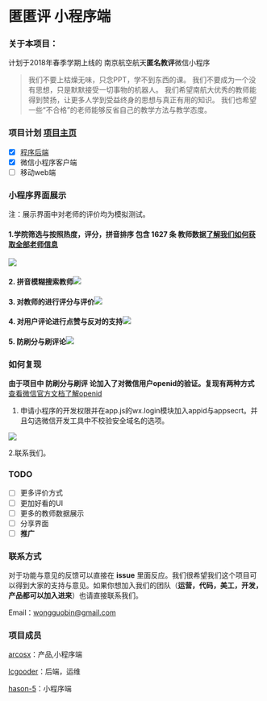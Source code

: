 # 匿匿评 小程序端
### 关于本项目：
计划于2018年春季学期上线的 南京航空航天**匿名教评**微信小程序

> 我们不要上枯燥无味，只念PPT，学不到东西的课。
> 我们不要成为一个没有思想，只是默默接受一切事物的机器人。
> 我们希望南航大优秀的教师能得到赞扬，让更多人学到受益终身的思想与真正有用的知识。
> 我们也希望一些“不合格”的老师能够反省自己的教学方法与教学态度。

### 项目计划 [项目主页](https://github.com/NiNiPing)

* [x] [程序后端](https://github.com/NiNiPing/Server)
* [x] 微信小程序客户端
* [ ] 移动web端

### 小程序界面展示
注：展示界面中对老师的评价均为模拟测试。
#### 1.学院筛选与按照热度，评分，拼音排序 包含 1627 条 教师数据[了解我们如何获取全部老师信息](https://github.com/NiNiPing/teacherinfo)
![](http://p0xjmrizh.bkt.clouddn.com/15160083852364.gif)
#### 2. 拼音模糊搜索教师![](http://p0xjmrizh.bkt.clouddn.com/15160084090136.gif)
#### 3. 对教师的进行评分与评价![](http://p0xjmrizh.bkt.clouddn.com/15160084237196.gif)
#### 4. 对用户评论进行点赞与反对的支持![](http://p0xjmrizh.bkt.clouddn.com/15160084422650.gif)
#### 5. 防刷分与刷评论![](http://p0xjmrizh.bkt.clouddn.com/15160084523309.gif)

### 如何复现
**由于项目中 防刷分与刷评 论加入了对微信用户openid的验证。复现有两种方式**
[查看微信官方文档了解openid](https://mp.weixin.qq.com/debug/wxadoc/dev/api/api-login.html#wxchecksessionobject)
1. 申请小程序的开发权限并在app.js的wx.login模块加入appid与appsecrt。并且勾选微信开发工具中不校验安全域名的选项。

![](http://p0xjmrizh.bkt.clouddn.com/15160035478151.jpg)


2.联系我们。

### TODO
* [ ] 更多评价方式
* [ ] 更加好看的UI
* [ ] 更多的教师数据展示
* [ ] 分享界面
* [ ] **推广**

### 联系方式
对于功能与意见的反馈可以直接在 **issue** 里面反应。我们很希望我们这个项目可以得到大家的支持与意见。如果你想加入我们的团队（**运营，代码，美工，开发，产品都可以加入进来**）也请直接联系我们。

Email：wongguobin@gmail.com

### 项目成员

[arcosx](https://github.com/arcosx)：产品,小程序端

[lcgooder](https://github.com/lcgooder)：后端，运维

[hason-5](https://github.com/rsonghao)：小程序端



